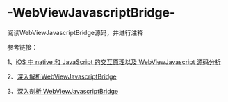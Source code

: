 # -WebViewJavascriptBridge-
阅读WebViewJavascriptBridge源码，并进行注释

参考链接：

1、[iOS 中 native 和 JavaScript 的交互原理以及 WebViewJavascript 源码分析](http://zwgithub.github.io/2016/06/14/iOS-中-native-和-JavaScript-的交互原理以及-WebViewJavascript-源码分析/)

2、[深入解析WebViewJavascriptBridge](http://361teach.com/2019/04/10/深入解析WebViewJavascriptBridge/)

3、[深入剖析 WebViewJavascriptBridge](https://lision.me/webview_javascript_bridge/)
